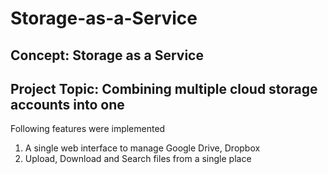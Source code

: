 # Storage-as-a-Service

## Concept: Storage as a Service
## Project Topic: Combining multiple cloud storage accounts into one 

Following features were implemented
1. A single web interface to manage Google Drive, Dropbox
2. Upload, Download and Search files from a single place

